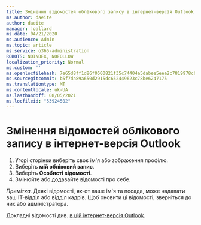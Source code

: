 ```yaml
---
title: Змінення відомостей облікового запису в інтернет-версія Outlook
ms.author: daeite
author: daeite
manager: joallard
ms.date: 04/21/2020
ms.audience: Admin
ms.topic: article
ms.service: o365-administration
ROBOTS: NOINDEX, NOFOLLOW
localization_priority: Normal
ms.custom: ''
ms.openlocfilehash: 7e65d8ff1d86f0500821f35c74404a5dabee5eea2c7819978c6742355ba13000
ms.sourcegitcommit: b5f7da89a650d2915dc652449623c78be6247175
ms.translationtype: MT
ms.contentlocale: uk-UA
ms.lasthandoff: 08/05/2021
ms.locfileid: "53924502"
---
```

# <a name="change-account-information-in-outlook-on-the-web"></a>Змінення відомостей облікового запису в інтернет-версія Outlook

1. Угорі сторінки виберіть своє ім'я або зображення профілю.
1. Виберіть **мій обліковий запис**.
1. Виберіть **Особисті відомості**.
1. Змінюйте або додавайте відомості про себе.

*Примітка.* Деякі відомості, як-от ваше ім'я та посада, може надавати ваш IT-відділ або відділ кадрів. Щоб оновити ці відомості, зверніться до них або адміністратора.

Докладні відомості див. [в цій інтернет-версія Outlook](https://support.office.com/article/b2dbb289-851d-4bed-93c3-3e136f5659ec).